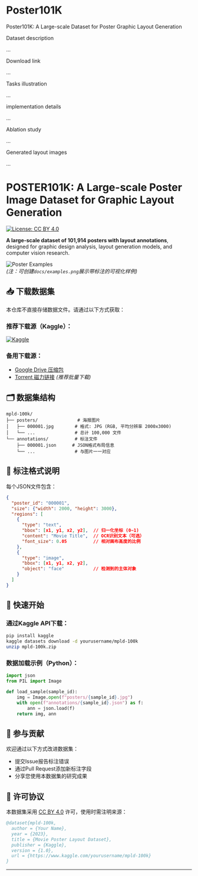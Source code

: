 # Poster101K
Poster101K: A Large-scale Dataset for Poster Graphic Layout Generation

Dataset description

...

Download link

...

Tasks illustration

...

implementation details

...

Ablation study

...

Generated layout images

...



# POSTER101K: A Large-scale Poster Image Dataset for Graphic Layout Generation

[![License: CC BY 4.0](https://img.shields.io/badge/License-CC_BY--ND_4.0-blue.svg)](https://creativecommons.org/licenses/by/4.0/)

**A large-scale dataset of 101,914 posters with layout annotations**, designed for graphic design analysis, layout generation models, and computer vision research.

![Poster Examples](docs/examples.png)  
*(注：可创建`docs/examples.png`展示带标注的可视化样例)*

## 📥 下载数据集
本仓库不直接存储数据文件。请通过以下方式获取：

### 推荐下载源（Kaggle）：
[![Kaggle](https://img.shields.io/badge/Download_on-Kaggle-20BEFF.svg)](https://www.kaggle.com/yourusername/mpld-100k)

### 备用下载源：
- [Google Drive 压缩包](https://drive.google.com/...)
- [Torrent 磁力链接](magnet:?xt=urn:btih:...) *(推荐批量下载)*

## 🗂️ 数据集结构
```
mpld-100k/
├── posters/               # 海报图片
│   ├── 000001.jpg        # 格式: JPG (RGB, 平均分辨率 2000x3000)
│   └── ...               # 总计 100,000 文件
└── annotations/          # 标注文件
    ├── 000001.json      # JSON格式布局信息
    └── ...               # 与图片一一对应
```

## 📝 标注格式说明
每个JSON文件包含：
```json
{
  "poster_id": "000001",
  "size": {"width": 2000, "height": 3000},
  "regions": [
    {
      "type": "text",
      "bbox": [x1, y1, x2, y2],  // 归一化坐标 (0~1)
      "content": "Movie Title",  // OCR识别文本（可选）
      "font_size": 0.05          // 相对画布高度的比例
    },
    {
      "type": "image",
      "bbox": [x1, y1, x2, y2],
      "object": "face"           // 检测到的主体对象
    }
  ]
}
```

## 🚀 快速开始
### 通过Kaggle API下载：
```bash
pip install kaggle
kaggle datasets download -d yourusername/mpld-100k
unzip mpld-100k.zip
```

### 数据加载示例（Python）：
```python
import json
from PIL import Image

def load_sample(sample_id):
    img = Image.open(f"posters/{sample_id}.jpg")
    with open(f"annotations/{sample_id}.json") as f:
        ann = json.load(f)
    return img, ann
```

## 🤝 参与贡献
欢迎通过以下方式改进数据集：
- 提交Issue报告标注错误
- 通过Pull Request添加新标注字段
- 分享您使用本数据集的研究成果

## 📜 许可协议
本数据集采用 [CC BY 4.0](LICENSE) 许可，使用时需注明来源：
```bibtex
@dataset{mpld-100k,
  author = {Your Name},
  year = {2023},
  title = {Movie Poster Layout Dataset},
  publisher = {Kaggle},
  version = {1.0},
  url = {https://www.kaggle.com/yourusername/mpld-100k}
}
```

---
